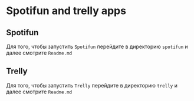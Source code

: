 # Spotifun and trelly apps

## Spotifun

Для того, чтобы запустить `Spotifun` перейдите в директорию `spotifun` и далее смотрите `Readme.md`

## Trelly

Для того, чтобы запустить `Trelly` перейдите в директорию `trelly` и далее смотрите `Readme.md`
